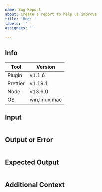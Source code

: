 ```yaml
---
name: Bug Report
about: Create a report to help us improve
title: 'Bug: '
labels: ''
assignees: ''

---
```


## Info

| Tool     | Version       |
| -------- | ------------- |
| Plugin   | v1.1.6        |
| Prettier | v1.19.1       |
| Node     | v13.6.0       |
| OS       | win,linux,mac |

## Input

```pug

```

## Output or Error

```bash

```

## Expected Output

```pug

```

## Additional Context
